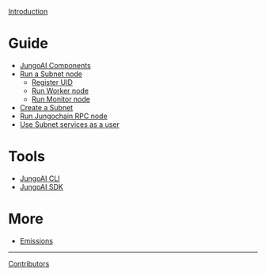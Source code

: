 [Introduction](README.md)

# Guide

- [JungoAI Components](guide/jungoai-components.md)
- [Run a Subnet node](guide/run-a-subnet-node.md)
    - [Register UID](guide/register-uid.md)
    - [Run Worker node](guide/run-worker.md)
    - [Run Monitor node](guide/run-monitor.md)
- [Create a Subnet]()
- [Run Jungochain RPC node](guide/run_jungochain_rpc_node.md)
- [Use Subnet services as a user]()

# Tools

- [JungoAI CLI]()
- [JungoAI SDK]()

# More

- [Emissions]()

-----------

[Contributors](misc/contributors.md)
